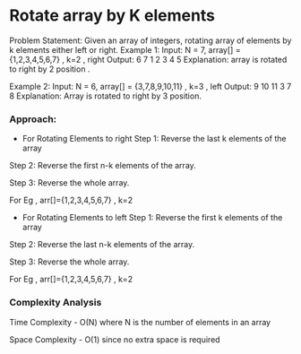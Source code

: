 # Rotate array by K elements

Problem Statement: Given an array of integers, rotating array of elements by k elements either left or right.
Example 1:
Input: N = 7, array[] = {1,2,3,4,5,6,7} , k=2 , right
Output: 6 7 1 2 3 4 5
Explanation: array is rotated to right by 2 position .

Example 2:
Input: N = 6, array[] = {3,7,8,9,10,11} , k=3 , left 
Output: 9 10 11 3 7 8
Explanation: Array is rotated to right by 3 position.

### Approach:

- For Rotating Elements to right
Step 1: Reverse the last k elements of the array

Step 2: Reverse the first n-k elements of the array.

Step 3: Reverse the whole array.

For Eg , arr[]={1,2,3,4,5,6,7} , k=2

- For Rotating Elements to left
Step 1: Reverse the first k elements of the array

Step 2: Reverse the last n-k elements of the array.

Step 3: Reverse the whole array.

For Eg , arr[]={1,2,3,4,5,6,7} , k=2

### Complexity Analysis

Time Complexity - O(N) where N is the number of elements in an array

Space Complexity - O(1) since no extra space is required